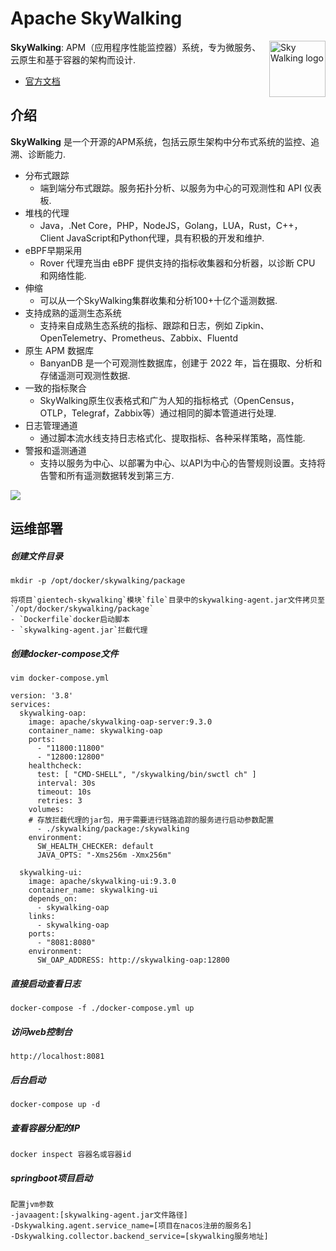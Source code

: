 Apache SkyWalking
==========

<img src="http://skywalking.apache.org/assets/logo.svg" alt="Sky Walking logo" height="90px" align="right" />

**SkyWalking**: APM（应用程序性能监控器）系统，专为微服务、云原生和基于容器的架构而设计.
- [官方文档](https://skywalking.apache.org/docs/#SkyWalking)

## 介绍
**SkyWalking** 是一个开源的APM系统，包括云原生架构中分布式系统的监控、追溯、诊断能力.

* 分布式跟踪
    * 端到端分布式跟踪。服务拓扑分析、以服务为中心的可观测性和 API 仪表板.
* 堆栈的代理
    * Java，.Net Core，PHP，NodeJS，Golang，LUA，Rust，C++，Client JavaScript和Python代理，具有积极的开发和维护.
* eBPF早期采用
    * Rover 代理充当由 eBPF 提供支持的指标收集器和分析器，以诊断 CPU 和网络性能.
* 伸缩
    * 可以从一个SkyWalking集群收集和分析100+十亿个遥测数据.
* 支持成熟的遥测生态系统
    * 支持来自成熟生态系统的指标、跟踪和日志，例如 Zipkin、OpenTelemetry、Prometheus、Zabbix、Fluentd
* 原生 APM 数据库
    * BanyanDB 是一个可观测性数据库，创建于 2022 年，旨在摄取、分析和存储遥测可观测性数据.
* 一致的指标聚合
    * SkyWalking原生仪表格式和广为人知的指标格式（OpenCensus，OTLP，Telegraf，Zabbix等）通过相同的脚本管道进行处理.
* 日志管理通道
    * 通过脚本流水线支持日志格式化、提取指标、各种采样策略，高性能.
* 警报和遥测通道
    * 支持以服务为中心、以部署为中心、以API为中心的告警规则设置。支持将告警和所有遥测数据转发到第三方.

<img src="https://skywalking.apache.org/images/home/architecture.svg?t=20220513"/>

## 运维部署
##### 创建文件目录

```shell
mkdir -p /opt/docker/skywalking/package
```

```
将项目`gientech-skywalking`模块`file`目录中的skywalking-agent.jar文件拷贝至`/opt/docker/skywalking/package`
- `Dockerfile`docker启动脚本
- `skywalking-agent.jar`拦截代理
```
##### 创建docker-compose文件
```
vim docker-compose.yml
```
```
version: '3.8'
services:
  skywalking-oap:
    image: apache/skywalking-oap-server:9.3.0
    container_name: skywalking-oap
    ports:
      - "11800:11800"
      - "12800:12800"
    healthcheck:
      test: [ "CMD-SHELL", "/skywalking/bin/swctl ch" ]
      interval: 30s
      timeout: 10s
      retries: 3
    volumes:
    # 存放拦截代理的jar包，用于需要进行链路追踪的服务进行启动参数配置
      - ./skywalking/package:/skywalking
    environment:
      SW_HEALTH_CHECKER: default
      JAVA_OPTS: "-Xms256m -Xmx256m"

  skywalking-ui:
    image: apache/skywalking-ui:9.3.0
    container_name: skywalking-ui
    depends_on:
      - skywalking-oap
    links:
      - skywalking-oap
    ports:
      - "8081:8080"
    environment:
      SW_OAP_ADDRESS: http://skywalking-oap:12800
```

##### 直接启动查看日志
```
docker-compose -f ./docker-compose.yml up
```

##### 访问web控制台

```
http://localhost:8081
```

##### 后台启动
```
docker-compose up -d
```

##### 查看容器分配的IP
```
docker inspect 容器名或容器id
```

##### springboot项目启动
```
配置jvm参数 
-javaagent:[skywalking-agent.jar文件路径] 
-Dskywalking.agent.service_name=[项目在nacos注册的服务名] 
-Dskywalking.collector.backend_service=[skywalking服务地址] 
```